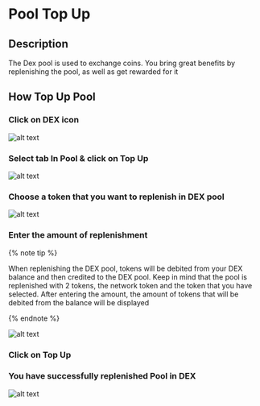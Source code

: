 # Pool Top Up

## Description

The Dex pool is used to exchange coins. You bring great benefits by replenishing the pool, as well as get rewarded for it

## How Top Up Pool

### Click on DEX icon

![alt text](image.png)

### Select tab In Pool & click on Top Up

![alt text](image-12.png)

### Choose a token that you want to replenish in DEX pool

![alt text](image-10.png)

### Enter the amount of replenishment

{% note tip %}

When replenishing the DEX pool, tokens will be debited from your DEX balance and then credited to the DEX pool. Keep in mind that the pool is replenished with 2 tokens, the network token and the token that you have selected. After entering the amount, the amount of tokens that will be debited from the balance will be displayed

{% endnote %}

![alt text](image-8.png)

### Click on Top Up

### You have successfully replenished Pool in DEX

![alt text](image-11.png)